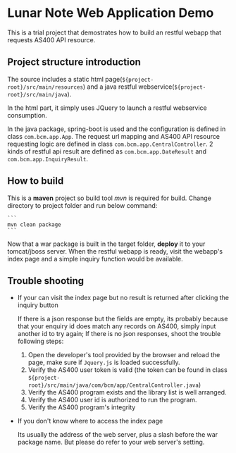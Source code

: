 # Lunar Note Web Application Demo

This is a trial project that demostrates how to build an restful webapp that requests AS400 API resource. 

## Project structure introduction

The source includes a static html page(`${project-root}/src/main/resources`) and a java restful webservice(`${project-root}/src/main/java`). 

In the html part, it simply uses JQuery to launch a restful webservice consumption. 

In the java package, spring-boot is used and the configuration is defined in class `com.bcm.app.App`. The request url mapping and AS400 API resource requesting logic are defined in class `com.bcm.app.CentralController`. 2 kinds of restful api result are defined as `com.bcm.app.DateResult` and `com.bcm.app.InquiryResult`.  

## How to build 

This is a __maven__ project so build tool *mvn* is required for build. Change directory to project folder and run below command:

    ```
    mvn clean package
    ```

Now that a war package is built in the target folder, __deploy__ it to your tomcat/jboss server. When the restful webapp is ready, visit the webapp's index page and a simple inquiry function would be available.

## Trouble shooting

* If your can visit the index page but no result is returned after clicking the inquiry button
    
    If there is a json response but the fields are empty, its probably because that your enquiry id does match any records on AS400, simply input another id to try again; If there is no json responses, shoot the trouble following steps:
    
    1. Open the developer's tool provided by the browser and reload the page, make sure if `Jquery.js` is loaded successfully.
    1. Verify the AS400 user token is valid (the token can be found in class `${project-root}/src/main/java/com/bcm/app/CentralController.java`)
    1. Verify the AS400 program exists and the library list is well arranged. 
    1. Verify the AS400 user id is authorized to run the program.
    1. Verify the AS400 program's integrity

* If you don't know where to access the index page 

    Its usually the address of the web server, plus a slash before the war package name. But please do refer to your web server's setting. 
